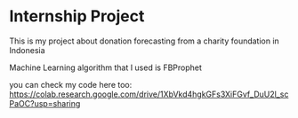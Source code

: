 # Internship Project
This is my project about donation forecasting from a charity foundation in Indonesia

Machine Learning algorithm that I used is FBProphet

you can check my code here too: https://colab.research.google.com/drive/1XbVkd4hgkGFs3XiFGvf_DuU2l_scPaOC?usp=sharing
